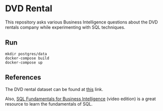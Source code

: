 # DVD Rental
This repository asks various Business Intelligence questions about the DVD rentals company while experimenting with SQL techniques.

## Run
```
mkdir postgres/data
docker-compose build
docker-compose up
```
## References
The DVD rental dataset can be found at [this](https://www.postgresqltutorial.com/postgresql-sample-database/) link.

Also, [SQL Fundamentals for Business Intelligence](https://www.packtpub.com/product/sql-fundamentals-for-business-intelligence-video/9781788471176) (video edition) is a great resource to learn the fundamentals of SQL.